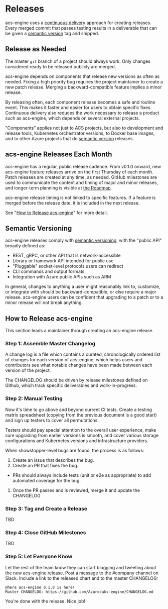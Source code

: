 # Releases

acs-engine uses a [continuous delivery][] approach for creating releases. Every merged commit that passes
testing results in a deliverable that can be given a [semantic version][] tag and shipped.

## Release as Needed

The master `git` branch of a project should always work. Only changes considered ready to be
released publicly are merged.

acs-engine depends on components that release new versions as often as needed. Fixing
a high priority bug requires the project maintainer to create a new patch release.
Merging a backward-compatible feature implies a minor release.

By releasing often, each component release becomes a safe and routine event. This makes it faster
and easier for users to obtain specific fixes. Continuous delivery also reduces the work
necessary to release a product such as acs-engine, which depends on several external projects.

"Components" applies not just to ACS projects, but also to development and release
tools, Kubernetes orchestrator versions, to Docker base images, and to other Azure
projects that do [semantic version][] releases.

## acs-engine Releases Each Month

acs-engine has a regular, public release cadence. From v0.1.0 onward, new acs-engine feature
releases arrive on the first Thursday of each month. Patch releases are created at any time,
as needed. GitHub milestones are used to communicate the content and timing of major and minor
releases, and longer-term planning is visible at [the Roadmap](roadmap.md).

acs-engine release timing is not linked to specific features. If a feature is merged before the
release date, it is included in the next release.

See "[How to Release acs-engine](#how-to-release-acs-engine)" for more detail.

## Semantic Versioning

acs-engine releases comply with [semantic versioning][semantic version], with the "public API" broadly
defined as:

- REST, gRPC, or other API that is network-accessible
- Library or framework API intended for public use
- "Pluggable" socket-level protocols users can redirect
- CLI commands and output formats
- Integration with Azure public APIs such as ARM

In general, changes to anything a user might reasonably link to, customize, or integrate with should
be backward-compatible, or else require a major release. acs-engine users can be confident that upgrading
to a patch or to a minor release will not break anything.

## How to Release acs-engine

This section leads a maintainer through creating an acs-engine release.

### Step 1: Assemble Master Changelog
A change log is a file which contains a curated, chronologically ordered list of changes
for each version of acs-engine, which helps users and contributors see what notable changes
have been made between each version of the project.

The CHANGELOG should be driven by release milestones defined on Github, which track specific deliverables and
work-in-progress.

### Step 2: Manual Testing

Now it's time to go above and beyond current CI tests. Create a testing matrix spreadsheet (copying
from the previous document is a good start) and sign up testers to cover all permutations.

Testers should pay special attention to the overall user experience, make sure upgrading from
earlier versions is smooth, and cover various storage configurations and Kubernetes versions and
infrastructure providers.

When showstopper-level bugs are found, the process is as follows:

1. Create an issue that describes the bug.
1. Create an PR that fixes the bug.
  - PRs should always include tests (unit or e2e as appropriate) to add
 automated coverage for the bug.
1. Once the PR passes and is reviewed, merge it and update the CHANGELOG


### Step 3: Tag and Create a Release

TBD


### Step 4: Close GitHub Milestones

TBD

### Step 5: Let Everyone Know

Let the rest of the team know they can start blogging and tweeting about the new acs-engine release.
Post a message to the #company channel on Slack. Include a link to the released chart and to the
master CHANGELOG:

```
@here acs-engine 0.1.0 is here!
Master CHANGELOG: https://github.com/Azure/aks-engine/CHANGELOG.md
```

You're done with the release. Nice job!

[continuous delivery]: https://en.wikipedia.org/wiki/Continuous_delivery
[semantic version]: http://semver.org
